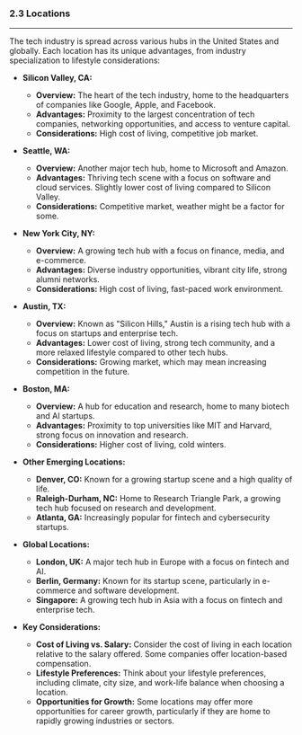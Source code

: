 ### 2.3 Locations

---

The tech industry is spread across various hubs in the United States and globally. Each location has its unique advantages, from industry specialization to lifestyle considerations:

- **Silicon Valley, CA:**
  - **Overview:** The heart of the tech industry, home to the headquarters of companies like Google, Apple, and Facebook.
  - **Advantages:** Proximity to the largest concentration of tech companies, networking opportunities, and access to venture capital.
  - **Considerations:** High cost of living, competitive job market.

- **Seattle, WA:**
  - **Overview:** Another major tech hub, home to Microsoft and Amazon.
  - **Advantages:** Thriving tech scene with a focus on software and cloud services. Slightly lower cost of living compared to Silicon Valley.
  - **Considerations:** Competitive market, weather might be a factor for some.

- **New York City, NY:**
  - **Overview:** A growing tech hub with a focus on finance, media, and e-commerce.
  - **Advantages:** Diverse industry opportunities, vibrant city life, strong alumni networks.
  - **Considerations:** High cost of living, fast-paced work environment.

- **Austin, TX:**
  - **Overview:** Known as "Silicon Hills," Austin is a rising tech hub with a focus on startups and enterprise tech.
  - **Advantages:** Lower cost of living, strong tech community, and a more relaxed lifestyle compared to other tech hubs.
  - **Considerations:** Growing market, which may mean increasing competition in the future.

- **Boston, MA:**
  - **Overview:** A hub for education and research, home to many biotech and AI startups.
  - **Advantages:** Proximity to top universities like MIT and Harvard, strong focus on innovation and research.
  - **Considerations:** Higher cost of living, cold winters.

- **Other Emerging Locations:**
  - **Denver, CO:** Known for a growing startup scene and a high quality of life.
  - **Raleigh-Durham, NC:** Home to Research Triangle Park, a growing tech hub focused on research and development.
  - **Atlanta, GA:** Increasingly popular for fintech and cybersecurity startups.

- **Global Locations:**
  - **London, UK:** A major tech hub in Europe with a focus on fintech and AI.
  - **Berlin, Germany:** Known for its startup scene, particularly in e-commerce and software development.
  - **Singapore:** A growing tech hub in Asia with a focus on fintech and enterprise tech.

- **Key Considerations:**
  - **Cost of Living vs. Salary:** Consider the cost of living in each location relative to the salary offered. Some companies offer location-based compensation.
  - **Lifestyle Preferences:** Think about your lifestyle preferences, including climate, city size, and work-life balance when choosing a location.
  - **Opportunities for Growth:** Some locations may offer more opportunities for career growth, particularly if they are home to rapidly growing industries or sectors.